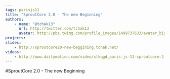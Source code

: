 ```yaml
---
tags: parisjs11
title: "SproutCore 2.0 - The new Beginning"
authors:
    - name: "@tchak13"
      url: http://twitter.com/tchak13
      avatar: http://pbs.twimg.com/profile_images/1499737633/avatar_bigger.jpg
projects:
slides:
    - http://sproutcore20-new-beggining.tchak.net/
videos:
    - http://www.dailymotion.com/video/xlkqgd_paris-js-11-sproutcore-2-0-a-new-beginning-by-paul-chavard_tech
---
```

#SproutCore 2.0 - The new Beginning
